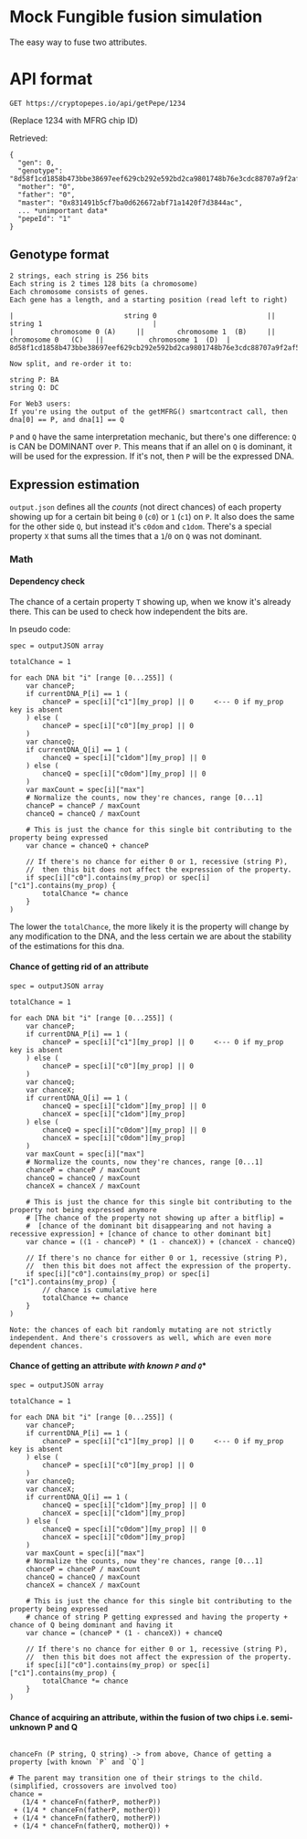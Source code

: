 # Mock Fungible fusion simulation

The easy way to fuse two attributes.

# API format

```
GET https://cryptopepes.io/api/getPepe/1234
```

(Replace 1234 with MFRG chip ID)

Retrieved:

```
{
  "gen": 0,
  "genotype": "8d58f1cd1858b473bbe38697eef629cb292e592bd2ca9801748b76e3cdc88707a9f2af5e826bd695c3611d3ca08fb5c3a6a13c67009412fc36b39865cba76567",
  "mother": "0",
  "father": "0",
  "master": "0x831491b5cf7ba0d626672abf71a1420f7d3844ac",
  ... *unimportant data*
  "pepeId": "1"
}
```

## Genotype format

```
2 strings, each string is 256 bits
Each string is 2 times 128 bits (a chromosome)
Each chromosome consists of genes.
Each gene has a length, and a starting position (read left to right)

|                           string 0                           ||                           string 1                           |
|         chromosome 0 (A)     ||        chromosome 1  (B)     ||         chromosome 0   (C)   ||           chromosome 1  (D)  |
8d58f1cd1858b473bbe38697eef629cb292e592bd2ca9801748b76e3cdc88707a9f2af5e826bd695c3611d3ca08fb5c3a6a13c67009412fc36b39865cba76567

Now split, and re-order it to:

string P: BA
string Q: DC

For Web3 users:
If you're using the output of the getMFRG() smartcontract call, then dna[0] == P, and dna[1] == Q
```


`P` and `Q` have the same interpretation mechanic, but there's one difference: `Q` is CAN be DOMINANT over `P`.
This means that if an allel on `Q` is dominant, it will be used for the expression. If it's not, then `P` will be the expressed DNA.


## Expression estimation

`output.json` defines all the *counts* (not direct chances) of each property showing up for a certain bit being `0` (`c0`) or `1` (`c1`) on `P`.
It also does the same for the other side `Q`, but instead it's `c0dom` and `c1dom`. There's a special property `X` that sums all the times that a `1`/`0` on `Q` was not dominant.

### Math

#### Dependency check

The chance of a certain property `T` showing up, when we know it's already there. This can be used to check how independent the bits are.

In pseudo code:
```
spec = outputJSON array

totalChance = 1

for each DNA bit "i" [range [0...255]] (
    var chanceP;
    if currentDNA_P[i] == 1 (
        chanceP = spec[i]["c1"][my_prop] || 0     <--- 0 if my_prop key is absent
    ) else (
        chanceP = spec[i]["c0"][my_prop] || 0
    )
    var chanceQ;
    if currentDNA_Q[i] == 1 (
        chanceQ = spec[i]["c1dom"][my_prop] || 0
    ) else (
        chanceQ = spec[i]["c0dom"][my_prop] || 0
    )
    var maxCount = spec[i]["max"]
    # Normalize the counts, now they're chances, range [0...1]
    chanceP = chanceP / maxCount
    chanceQ = chanceQ / maxCount
    
    # This is just the chance for this single bit contributing to the property being expressed
    var chance = chanceQ + chanceP
    
    // If there's no chance for either 0 or 1, recessive (string P),
    //  then this bit does not affect the expression of the property.
    if spec[i]["c0"].contains(my_prop) or spec[i]["c1"].contains(my_prop) {
        totalChance *= chance
    }
)
```

The lower the `totalChance`, the more likely it is the property will change by any modification to the DNA,
 and the less certain we are about the stability of the estimations for this dna.


#### Chance of getting rid of an attribute


```
spec = outputJSON array

totalChance = 1

for each DNA bit "i" [range [0...255]] (
    var chanceP;
    if currentDNA_P[i] == 1 (
        chanceP = spec[i]["c1"][my_prop] || 0     <--- 0 if my_prop key is absent
    ) else (
        chanceP = spec[i]["c0"][my_prop] || 0
    )
    var chanceQ;
    var chanceX;
    if currentDNA_Q[i] == 1 (
        chanceQ = spec[i]["c1dom"][my_prop] || 0
        chanceX = spec[i]["c1dom"][my_prop]
    ) else (
        chanceQ = spec[i]["c0dom"][my_prop] || 0
        chanceX = spec[i]["c0dom"][my_prop]
    )
    var maxCount = spec[i]["max"]
    # Normalize the counts, now they're chances, range [0...1]
    chanceP = chanceP / maxCount
    chanceQ = chanceQ / maxCount
    chanceX = chanceX / maxCount
    
    # This is just the chance for this single bit contributing to the property not being expressed anymore
    # [The chance of the property not showing up after a bitflip] =
    #  [chance of the dominant bit disappearing and not having a recessive expression] + [chance of chance to other dominant bit]
    var chance = ((1 - chanceP) * (1 - chanceX)) + (chanceX - chanceQ)
    
    // If there's no chance for either 0 or 1, recessive (string P),
    //  then this bit does not affect the expression of the property.
    if spec[i]["c0"].contains(my_prop) or spec[i]["c1"].contains(my_prop) {
        // chance is cumulative here
        totalChance += chance
    }
)

Note: the chances of each bit randomly mutating are not strictly independent. And there's crossovers as well, which are even more dependent chances. 
```


#### Chance of getting an attribute *with known `P` and `Q`**

```
spec = outputJSON array

totalChance = 1

for each DNA bit "i" [range [0...255]] (
    var chanceP;
    if currentDNA_P[i] == 1 (
        chanceP = spec[i]["c1"][my_prop] || 0     <--- 0 if my_prop key is absent
    ) else (
        chanceP = spec[i]["c0"][my_prop] || 0
    )
    var chanceQ;
    var chanceX;
    if currentDNA_Q[i] == 1 (
        chanceQ = spec[i]["c1dom"][my_prop] || 0
        chanceX = spec[i]["c1dom"][my_prop]
    ) else (
        chanceQ = spec[i]["c0dom"][my_prop] || 0
        chanceX = spec[i]["c0dom"][my_prop]
    )
    var maxCount = spec[i]["max"]
    # Normalize the counts, now they're chances, range [0...1]
    chanceP = chanceP / maxCount
    chanceQ = chanceQ / maxCount
    chanceX = chanceX / maxCount
    
    # This is just the chance for this single bit contributing to the property being expressed
    # chance of string P getting expressed and having the property + chance of Q being dominant and having it
    var chance = (chanceP * (1 - chanceX)) + chanceQ
    
    // If there's no chance for either 0 or 1, recessive (string P),
    //  then this bit does not affect the expression of the property.
    if spec[i]["c0"].contains(my_prop) or spec[i]["c1"].contains(my_prop) {
        totalChance *= chance
    }
)

```

#### Chance of acquiring an attribute, within the fusion of two chips i.e. semi-unknown P and Q

```

chanceFn (P string, Q string) -> from above, Chance of getting a property [with known `P` and `Q`]

# The parent may transition one of their strings to the child. (simplified, crossovers are involved too)
chance =
   (1/4 * chanceFn(fatherP, motherP))
 + (1/4 * chanceFn(fatherP, motherQ))
 + (1/4 * chanceFn(fatherQ, motherP))
 + (1/4 * chanceFn(fatherQ, motherQ)) + 
```

